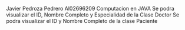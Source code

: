 Javier Pedroza Pedrero Al02696209
Computacion en JAVA
Se podra visualizar el ID, Nombre Completo  y Especialidad de la Clase Doctor
Se podra visualizar el ID y Nombre Completo de la clase Paciente 
